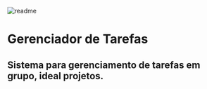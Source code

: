 ![readme](https://user-images.githubusercontent.com/110426773/213868672-f9ba6926-e339-44c1-ae96-0dc7132fbb97.png)


# Gerenciador de Tarefas
## Sistema para gerenciamento de tarefas em grupo, ideal projetos.
